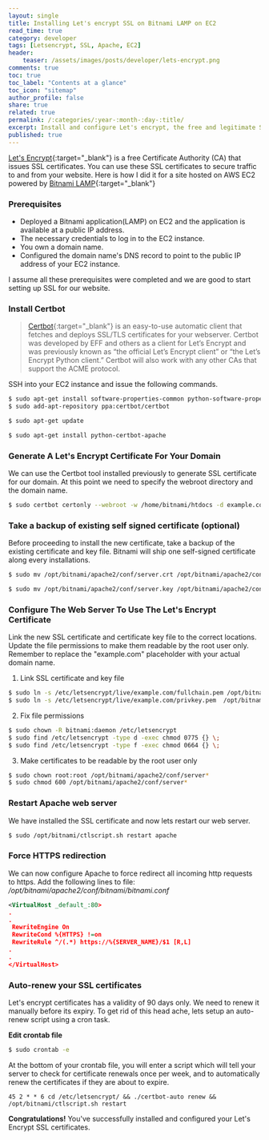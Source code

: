 ```yaml
---
layout: single
title: Installing Let's encrypt SSL on Bitnami LAMP on EC2
read_time: true
category: developer
tags: [Letsencrypt, SSL, Apache, EC2]
header:
    teaser: /assets/images/posts/developer/lets-encrypt.png
comments: true
toc: true
toc_label: "Contents at a glance"
toc_icon: "sitemap"
author_profile: false
share: true
related: true
permalink: /:categories/:year-:month-:day-:title/
excerpt: Install and configure Let's encrypt, the free and legitimate SSL for a web site hosted on Bitnami LAMP Stack on Amazon EC2
published: true
---
```

[Let's Encrypt](https://letsencrypt.org/){:target="_blank"} is a free Certificate Authority (CA) that issues SSL certificates. 
You can use these SSL certificates to secure traffic to and from your website. Here is how I did it for a site hosted on AWS EC2
powered by [Bitnami LAMP](https://bitnami.com/stack/lamp){:target="_blank"}

### Prerequisites

- Deployed a Bitnami application(LAMP) on EC2 and the application is available at a public IP address.
- The necessary credentials to log in to the EC2 instance.
- You own a domain name.
- Configured the domain name's DNS record to point to the public IP address of your EC2 instance.

I assume all these prerequisites were completed and we are good to start setting up SSL for our website.

### Install Certbot
> [Certbot](https://certbot.eff.org/about/){:target="_blank"} is an easy-to-use automatic client that fetches and deploys SSL/TLS certificates for your webserver. Certbot was developed by EFF and others as a client for Let’s Encrypt and was previously known as “the official Let’s Encrypt client” or “the Let’s Encrypt Python client.” Certbot will also work with any other CAs that support the ACME protocol.

SSH into your EC2 instance and issue the following commands.
```sh
$ sudo apt-get install software-properties-common python-software-properties
$ sudo add-apt-repository ppa:certbot/certbot

$ sudo apt-get update

$ sudo apt-get install python-certbot-apache
```

### Generate A Let's Encrypt Certificate For Your Domain
We can use the Certbot tool installed previously to generate SSL certificate for our domain.
At this point we need to specify the webroot directory and the domain name.

```sh
$ sudo certbot certonly --webroot -w /home/bitnami/htdocs -d example.com -d www.example.com
```

### Take a backup of existing self signed certificate (optional)
Before proceeding to install the new certificate, take a backup of the existing certificate and key file.
Bitnami will ship one self-signed certificate along every installations.

```sh
$ sudo mv /opt/bitnami/apache2/conf/server.crt /opt/bitnami/apache2/conf/server.crt.backup

$ sudo mv /opt/bitnami/apache2/conf/server.key /opt/bitnami/apache2/conf/server.key.backup
``` 

### Configure The Web Server To Use The Let's Encrypt Certificate

Link the new SSL certificate and certificate key file to the correct locations. 
Update the file permissions to make them readable by the root user only. 
Remember to replace the "example.com" placeholder with your actual domain name.

1. Link SSL certificate and key file 
```sh
$ sudo ln -s /etc/letsencrypt/live/example.com/fullchain.pem /opt/bitnami/apache2/conf/server.crt
$ sudo ln -s /etc/letsencrypt/live/example.com/privkey.pem  /opt/bitnami/apache2/conf/server.key
```
2. Fix file permissions
```sh
$ sudo chown -R bitnami:daemon /etc/letsencrypt
$ sudo find /etc/letsencrypt -type d -exec chmod 0775 {} \;
$ sudo find /etc/letsencrypt -type f -exec chmod 0664 {} \;
```
3. Make certificates to be readable by the root user only
```sh
$ sudo chown root:root /opt/bitnami/apache2/conf/server*
$ sudo chmod 600 /opt/bitnami/apache2/conf/server*
```

### Restart Apache web server
We have installed the SSL certificate and now lets restart our web server.
```sh
$ sudo /opt/bitnami/ctlscript.sh restart apache
```

### Force HTTPS redirection

We can now configure Apache to force redirect all incoming http requests to https.
Add the following lines to file: */opt/bitnami/apache2/conf/bitnami/bitnami.conf*

```xml
<VirtualHost _default_:80>
.
.
 RewriteEngine On
 RewriteCond %{HTTPS} !=on
 RewriteRule ^/(.*) https://%{SERVER_NAME}/$1 [R,L]
.
.
</VirtualHost>
```

### Auto-renew your SSL certificates

Let's encrypt certificates has a validity of 90 days only. We need to renew it manually before its expiry.
To get rid of this head ache, lets setup an auto-renew script using a cron task.

**Edit crontab file**
```sh
$ sudo crontab -e
```
At the bottom of your crontab file, you will enter a script which will tell your server to check for certificate renewals once per week, and to automatically renew the certificates if they are about to expire.

```text
45 2 * * 6 cd /etc/letsencrypt/ && ./certbot-auto renew && /opt/bitnami/ctlscript.sh restart
```

**Congratulations!** You've successfully installed and configured your Let's Encrypt SSL certificates.